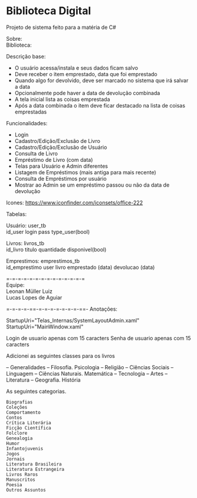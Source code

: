 # Biblioteca Digital
Projeto de sistema feito para a matéria de C#

Sobre:		
Biblioteca:

Descrição base:
- O usuário acessa/instala e seus dados ficam salvo 
- Deve receber o item emprestado, data que foi emprestado
- Quando algo for devolvido, deve ser marcado no sistema que irá salvar a data
- Opcionalmente pode haver a data de devolução combinada
- A tela inicial lista as coisas emprestada
- Após a data combinada o item deve ficar destacado na lista de coisas emprestadas

Funcionalidades:
- Login
- Cadastro/Edição/Exclusão de Livro
- Cadastro/Edição/Exclusão de Usuário
- Consulta de Livro
- Empréstimo de Livro (com data)
- Telas para Usuário e Admin diferentes
- Listagem de Empréstimos (mais antiga para mais recente)
- Consulta de Empréstimos por usuário
- Mostrar ao Admin se um empréstimo passou ou não da data de devolução

Icones:
https://www.iconfinder.com/iconsets/office-222

Tabelas:    

Usuário: user_tb    
id_user
login
pass
type_user(bool)
    
Livros: livros_tb   
id_livro
titulo
quantidade
disponivel(bool)
    
Emprestimos:  emprestimos_tb        
id_emprestimo
user
livro
emprestado (data)
devolucao (data)

=-=-=-=-=-=-=-=-=-=-=-=-=-=         
Equipe:   
Leonan Müller Luiz    
Lucas Lopes de Aguiar

=-=-=-=-==-=-=-=-=-=-=-=-==-
Anotações:

StartupUri="Telas_Internas/SystemLayoutAdmin.xaml"
StartupUri="MainWindow.xaml"


Login de usuario apenas com 15 caracters
Senha de usuario apenas com 15 caracters


Adicionei as seguintes classes para os livros

 – Generalidades 
 – Filosofia. Psicologia 
 – Religião 
 – Ciências Sociais 
 – Linguagem 
 – Ciências Naturais. Matemática 
 – Tecnologia 
 – Artes 
 – Literatura 
 – Geografia. História 
 
 
 As seguintes categorias.
 
 
    Biografias
    Coleções
    Comportamento
    Contos
    Crítica Literária
    Ficção Científica
    Folclore
    Genealogia
    Humor
    Infantojuvenis
    Jogos
    Jornais
    Literatura Brasileira
    Literatura Estrangeira
    Livros Raros
    Manuscritos
    Poesia
    Outros Assuntos
